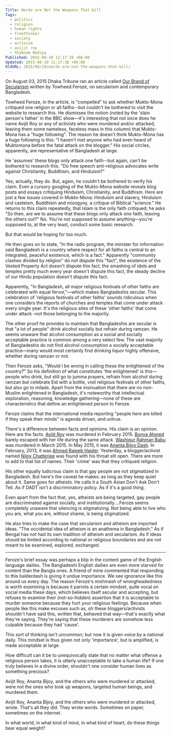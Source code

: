 ```yaml
---
Title: Words are Not the Weapons That Kill
Tags:
  - politics
  - religion
  - human rights
  - freethinker
  - society
  - activism
  - avijit roy
  - Shabnam Nadiya
Published: 2015-08-10 11:17:38 +06:00
Updated: 2015-08-10 11:17:38 +06:00
OldURL: 2015/08/10/words-are-not-the-weapons-that-kill/
---
```


On August 03, 2015 Dhaka Tribune ran an article called <a href="https://www.dhakatribune.com/op-ed/2015/aug/03/our-brand-secularism">Our Brand of Secularism</a> written by Towheed Feroze, on secularism and contemporary Bangladesh.

Towheed Feroze, in the article, is "compelled" to ask whether Mukto-Mona critiqued one religion or all faiths--but couldn't be bothered to visit the website to research this. He dismisses the notion (noted by the 'slain person's father' in the BBC show—it's interesting that not once does he name Avijit Roy or any of activists who were murdered and/or attacked, leaving them some nameless, faceless mass in this column) that Mukto-Mona has a "huge following". The reason he doesn't think Mukto-Mona has a huge following is this: "I haven't met anyone who had even heard of Muktomona before the fatal attack on the blogger." His social circles, apparently, are representative of Bangladesh at large.

He 'assumes' these blogs only attack one faith--but again, can't be bothered to research this. "Do free speech anti-religious advocates write against Christianity, Buddhism, and Hinduism?"

Yes, actually, they do. But, again, he couldn't be bothered to verify his claim. Even a cursory googling of the Mukto-Mona website reveals blog posts and essays critiquing Hinduism, Christianity, and Buddhism. Here are just a few issues covered in Mukto-Mona: Hinduism and slavery, Hinduism and casteism, Buddhism and misogyny, a critique of Biblical "science."  He returns to this claim repeatedly, that Islam is the only faith critiqued; he asks "So then, are we to assume that these blogs only attack one faith, leaving the others out?" No. You're not supposed to assume anything—you're supposed to, at the very least, conduct some basic research.  

But that would be hoping for too much. 

He then goes on to state, "In the radio program, the minister for information said Bangladesh is a country where respect for all faiths is central to an integrated, peaceful existence, which is a fact." 
Apparently "community clashes divided by religion" do not dispute this "fact", the existence of the Vested Property Act doesn't dispute this fact, the smashing of idols and temples pretty much every year doesn't dispute this fact, the steady decline of our Hindu population doesn't dispute this fact.

Apparently, "In Bangladesh, all major religious festivals of other faiths are celebrated with equal fervor,"—which makes Bangladeshis secular. This celebration of 'religious festivals of other faiths' sounds ridiculous when one considers the reports of churches and temples that come under attack every single year. It's the religious sites of these 'other faiths' that come under attack –not those belonging to the majority. 

The other proof he provides to maintain that Bangladeshis are secular is that "a lot of people" drink alcohol socially but refrain during ramzan. He seems unaware that alcohol consumption as a social and socially acceptable practice is common among a very select few. The vast majority of Bangladeshis do not find alcohol consumption a socially acceptable practice—many would most certainly find drinking liquor highly offensive, whether during ramzan or not. 

Then Feroze asks, "Would I be wrong in calling these the enlightened of the country?" So his definition of what constitutes 'the enlightened' is this—people who drink, but still go to jumma prayers, refrain from alcohol during ramzan but celebrate Eid with a bottle, visit religious festivals of other faiths, but also go to milads. Apart from the insinuation that there are no non-Muslim enlightened in Bangladesh, it's noteworthy that intellectual exploration, reasoning, knowledge gathering—none of these are characteristics that define an enlightened person to Feroze. 

Feroze claims that the international media reporting "people here are killed if they speak their minds" is agenda driven, and untrue. 

There's a difference between facts and opinions. His claim is an opinion. Here are the facts.
<a href="https://enblog.muktomona.com/author/avijit/">Avijit Roy</a> was murdered in February 2015. <a href="https://enblog.muktomona.com/author/bonya/">Bonya Ahmed</a> barely escaped with her life during the same attack. <a href="https://iheu.org/another-atheist-blogger-murdered-in-bangladesh-this-morning/">Washiqur Rahman Babu</a> was murdered in March 2015. In May 2015, it was <a href="https://blog.muktomona.com/author/ananta/">Ananta Bijoy Dash</a>. In February, 2013, it was <a href="https://en.wikipedia.org/wiki/Ahmed_Rajib_Haider">Ahmed Rajeeb Haider</a>. Yesterday, a blogger/activist named <a href="https://blog.muktomona.com/author/ncneel/">Niloy Chatterjee</a> was found with his throat slit open. There are more to add to that list of names. Their 'crime' was that they critiqued religion. 

His other equally ludicrous claim is that gay people are not stigmatized in Bangladesh. But here's the caveat he makes: as long as they keep quiet about it. Same goes for atheists. He calls it a South Asian Don't Ask Don't Tell. As if DADT isn't a discriminatory policy. As if it's a good thing.

Even apart from the fact that, yes, atheists are being targeted, gay people are discriminated against socially, and institutionally....Feroze seems completely unaware that silencing is stigmatizing. Not being able to live who you are, what you are, without shame, is being stigmatized.  

He also tries to make the case that secularism and atheism are imported ideas. "The occidental idea of atheism is an anathema in Bangladesh." As if Bengal has not had its own tradition of atheism and secularism. As if ideas should be limited according to national or religious boundaries and are not meant to be examined, explored, exchanged.

***

Feroze's brief essay was perhaps a blip in the content game of the English language dailies. The Bangladeshi English dailies are even more starved for content than the Bangla ones. A friend of mine commented that responding to this balderdash is giving it undue importance. We see ignorance like this around us every day.
The reason Feroze's mishmash of wrongheadedness is worth examining is because it parrots a certain mindset, quite vocal on social media these days, which believes itself secular and accepting, but refuses to examine their (not-so-hidden) assertion that it is acceptable to murder someone because they hurt your religious feelings. Because when people like this make excuses such as, oh these bloggers/activists shouldn't have said this, written that, behaved that way—that's exactly what they're saying. They're saying that these murderers are somehow less culpable because they had 'cause'. 

This sort of thinking isn't uncommon; but now it is given voice by a national daily. This mindset is thus given not only 'importance', but is amplified, is made acceptable at large. 

How difficult can it be to unequivocally state that no matter what offense a religious person takes, it is utterly unacceptable to take a human life? If one truly believes in a divine order, shouldn't one consider human lives as something precious? 

Avijit Roy, Ananta Bijoy, and the others who were murdered or attacked, were not the ones who took up weapons, targeted human beings, and murdered them.

Avijit Roy, Ananta Bijoy, and the others who were murdered or attacked, wrote. That's all they did. They wrote words. Sometimes on paper, sometimes on the internet. 

In what world, in what kind of mind, in what kind of heart, do these things bear equal weight? 

